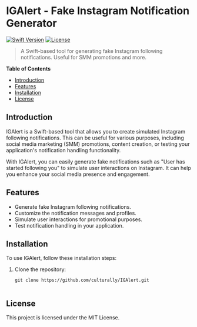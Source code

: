 # IGAlert - Fake Instagram Notification Generator

[![Swift Version](https://img.shields.io/badge/Swift-5.0-orange.svg)](https://swift.org)
[![License](https://img.shields.io/github/license/culturally/IGAlert)](LICENSE)

> A Swift-based tool for generating fake Instagram following notifications. Useful for SMM promotions and more.

**Table of Contents**

- [Introduction](#introduction)
- [Features](#features)
- [Installation](#installation)
- [License](#license)

## Introduction

IGAlert is a Swift-based tool that allows you to create simulated Instagram following notifications. This can be useful for various purposes, including social media marketing (SMM) promotions, content creation, or testing your application's notification handling functionality.

With IGAlert, you can easily generate fake notifications such as "User has started following you" to simulate user interactions on Instagram. It can help you enhance your social media presence and engagement.

## Features

- Generate fake Instagram following notifications.
- Customize the notification messages and profiles.
- Simulate user interactions for promotional purposes.
- Test notification handling in your application.

## Installation

To use IGAlert, follow these installation steps:

1. Clone the repository:

   ```shell
   git clone https://github.com/culturally/IGAlert.git

   
## License

This project is licensed under the MIT License.
